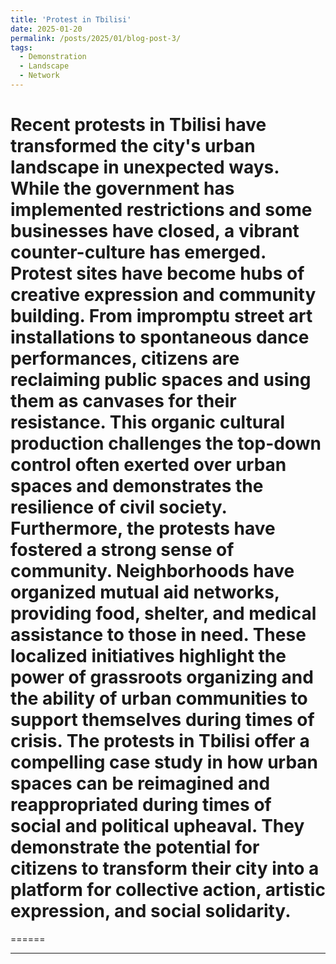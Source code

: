 ```yaml
---
title: 'Protest in Tbilisi'
date: 2025-01-20
permalink: /posts/2025/01/blog-post-3/
tags:
  - Demonstration
  - Landscape
  - Network
---
```


Recent protests in Tbilisi have transformed the city's urban landscape in unexpected ways. While the government has implemented restrictions and some businesses have closed, a vibrant counter-culture has emerged. Protest sites have become hubs of creative expression and community building.
From impromptu street art installations to spontaneous dance performances, citizens are reclaiming public spaces and using them as canvases for their resistance. This organic cultural production challenges the top-down control often exerted over urban spaces and demonstrates the resilience of civil society.
Furthermore, the protests have fostered a strong sense of community. Neighborhoods have organized mutual aid networks, providing food, shelter, and medical assistance to those in need. These localized initiatives highlight the power of grassroots organizing and the ability of urban communities to support themselves during times of crisis.
The protests in Tbilisi offer a compelling case study in how urban spaces can be reimagined and reappropriated during times of social and political upheaval. They demonstrate the potential for citizens to transform their city into a platform for collective action, artistic expression, and social solidarity.
======


======


------
